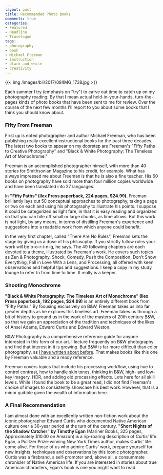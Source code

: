 ```yaml
---
layout: post
title: Recommended Photo Books
comments: true
categories:
- Featured
- Headline
- Travelogue
tags:
- photography
- book
- Michael Freeman
- instruction
- black and white
- creativity
---
```


{{<  img /images/bli/2017/09/IMG_1738.jpg  >}}

Each summer I try (emphasis on "try") to carve out time to catch up on my photography reading. By that I mean actual hold-in-your-hands, turn-the-pages kinds of photo books that have been sent to me for review. Over the course of the next few months I'll report to you about some books that I think you should know about. 

<!--more-->

### Fifty From Freeman

First up is noted photographer and author Michael Freeman, who has been publishing really excellent instructional books for the past three decades. The latest two books to appear on my doorstep are Freeman's "Fifty Paths to Creative Photography" and "Black & White Photography: The Timeless Art of Monochrome."

Freeman is an accomplished photographer himself, with more than 40 stories for Smithsonian Magazine to his credit, for example. What has always impressed me about Freeman is that he is also a fine teacher. His 60 books on photography have sold more than four million copies worldwide and have been translated into 27 languages. 

In **"Fifty Paths" (Ilex Press paperback, 224 pages, $24.99)**, Freeman brilliantly lays out 50 conceptual approaches to photography, taking a page or two on each and using his photography to illustrate his points. I suppose it could be categorized as light fare, in that it is easy reading and organized so that you can bite off small or large chunks, as time allows. But this work is not light, by any means, in terms of distilling Freeman's experience and suggestions into a readable work from which anyone could benefit. 

In the very first chapter, called "There Are No Rules", Freeman sets the stage by giving us a dose of his philosophy. If you strictly follow rules your work will be b-o-r-i-n-g, he says. The 49 following chapters are each devoted to a theme, illustrated by Freeman's work. He covers such topics as Zen & Photography, Shock, Comedy, Push the Composition, Don't Show Everything, Fall in Love With a Lens, and Processing, all offered with keen observations and helpful tips and suggestions. I keep a copy in my study lounge to refer to from time to time. It really is a keeper. 

### Shooting Monochrome

**"Black & White Photography: The Timeless Art of Monochrome" (Ilex Press paperback, 192 pages, $24.99)** is an entirely different book from "Fifty Paths." By focusing exclusively on B&W, Freeman takes us into far greater depths as he explores this timeless art. Freeman takes us through a bit of history to ground us in the work of the masters of 20th century B&W, so that we gain an appreciation of the tradition and techniques of the likes of Ansel Adams, Edward Curtis and Edward Weston. 

B&W Photography is a comprehensive reference guide for anyone interested in this form of our art. I lecture frequently on B&W photography and find that interest in it is growing. But B&W is far more difficult than color photography, as [I have written about before](https://www.moabpaper.com/blog/2016/11/29/its-all-about-the-light-and-dark.html). That makes books like this one by Freeman valuable and a ready reference. 

Freeman covers topics that include his processing workflow, using hue to control contrast, how to handle skin tones, thinking in B&W, high- and low-key imagery, HDR, and adding old processing effects. Lots here for all skill levels. While I found the book to be a great read, I did not find Freeman's choice of images to consistently showcase his best work. However, that is a minor quibble given the wealth of information here. 

### A Final Recommendation

 I am almost done with an excellently written non-fiction work about the iconic photographer Edward Curtis who documented Native American culture over a 30-year period at the turn of the century. **"Short Nights of the Shadow Catcher" by Timothy Egan** (Mariner Books, 325 pages, Approximately $10.00 on Amazon) is a rip-roaring description of Curtis' life. Egan, a Pulitzer Prize-winning New York Times author, makes Curtis' life come alive. For those of us who admire Curtis' work, prepare yourself for new insights, techniques and observations by this iconic photographer. Curtis was a firebrand, a self-promoter and, above all, a consummate chronicler of Native American life. If you are interested in stories about true American characters, Egan's book is one you might want to read. 

